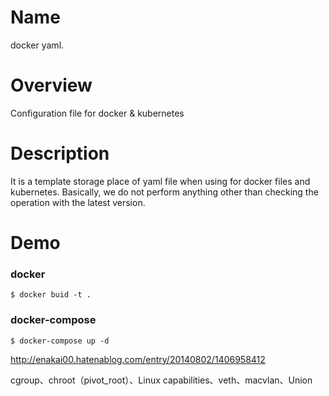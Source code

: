 # Name
docker yaml.

# Overview
Configuration file for docker & kubernetes 

# Description

It is a template storage place of yaml file when using for docker files and kubernetes.
Basically, we do not perform anything other than checking the operation with the latest version.

# Demo

### docker

```
$ docker buid -t .
```

### docker-compose

```
$ docker-compose up -d
```

http://enakai00.hatenablog.com/entry/20140802/1406958412

cgroup、chroot（pivot_root）、Linux capabilities、veth、macvlan、Union
